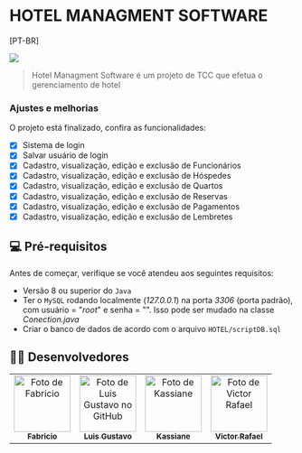 # HOTEL MANAGMENT SOFTWARE
  
[PT-BR]

<img src="https://cdn.discordapp.com/attachments/691143281442029589/903343034022891570/HOTEL.png">

> Hotel Managment Software é um projeto de TCC que efetua o gerenciamento de hotel

### Ajustes e melhorias

O projeto está finalizado, confira as funcionalidades:

- [x] Sistema de login
- [x] Salvar usuário de login
- [x] Cadastro, visualização, edição e exclusão de Funcionários
- [x] Cadastro, visualização, edição e exclusão de Hóspedes
- [x] Cadastro, visualização, edição e exclusão de Quartos
- [x] Cadastro, visualização, edição e exclusão de Reservas
- [x] Cadastro, visualização, edição e exclusão de Pagamentos
- [x] Cadastro, visualização, edição e exclusão de Lembretes

## 💻 Pré-requisitos

Antes de começar, verifique se você atendeu aos seguintes requisitos:

* Versão 8 ou superior do `Java`
* Ter o `MySQL` rodando localmente (*127.0.0.1*) na porta *3306* (porta padrão), com usuário = "*root*" e senha = "". Isso pode ser mudado na classe *Conection.java*
* Criar o banco de dados de acordo com o arquivo `HOTEL/scriptDB.sql`

## 👨‍💻 Desenvolvedores

<table>
  <tr>
    <td align="center">
      <a href="#">
        <img src="" width="100px;" alt="Foto de Fabricio"/><br>
        <sub>
          <b>Fabricio</b>
        </sub>
      </a>
    </td>
    <td align="center">
      <a href="https://github.com/luis422">
        <img src="https://avatars.githubusercontent.com/u/56276522" width="100px;" alt="Foto de Luis Gustavo no GitHub"/><br>
        <sub>
          <b>Luis Gustavo</b>
        </sub>
      </a>
    </td>
    <td align="center">
      <a href="https://github.com/kassianecg">
        <img src="https://avatars.githubusercontent.com/u/79543161" width="100px;" alt="Foto de Kassiane"/><br>
        <sub>
          <b>Kassiane</b>
        </sub>
      </a>
    </td>
    <td align="center">
      <a href="#">
        <img src="" width="100px;" alt="Foto de Victor Rafael"/><br>
        <sub>
          <b>Victor Rafael</b>
        </sub>
      </a>
    </td>
  </tr>
</table>



